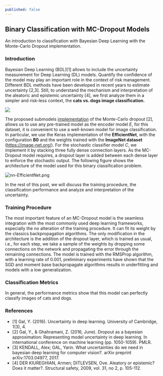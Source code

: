```yaml
---
published: false
---
```

## Binary Classification with MC-Dropout Models

An introduction to classification with Bayesian Deep Learning with the Monte-Carlo Dropout implementation.  

### Introduction

Bayesian Deep Learning (BDL)[1] allows to include the uncertainty measurement for Deep Learning (DL) models. Quantify the confidence of the model may play an important role in the context of risk management. Different BDL methods have been developed in recent years to estimate uncertainty [2,3]. Still, to understand the mechanism and interpretation of the aleatoric and epistemic uncertainty [4], we first analyze them in a simpler and risk-less context, the **cats vs. dogs image classification.**


![](https://api.wandb.ai/files/sborquez/images/projects/131709/a91e89f8.png)

The proposed submodels [implementation](https://github.com/sborquez/her2bdl/tree/dev) of the Monte-Carlo dropout [2], allows us to use any pre-trained model as the encoder model $E$, for this dataset, it is convenient to use a well-known model for image classification. In particular, we use the Keras implementation of the **EfficientNet**, with the configuration **B0** and the weights trained with the **ImageNet dataset** (https://image-net.org/).
For the stochastic classifier model $C$, we implement it by stacking three fully dense connection layers. As the MC-Dropout model requires, a dropout layer is added between each dense layer to enforce the stochastic output.  The following figure shows the architecture of the model used for this binary classification problem.

![nn-EfficientNet.png]({{site.baseurl}}/_drafts/nn-EfficientNet.png)

In the rest of this post, we will discuss the training procedure, the classification performance and analyze and interpretation of the uncertainty.

### Training Procedure

The most important feature of an MC-Dropout model is the seamless integration with the most commonly used deep learning frameworks, especially the no alteration of the training procedure. It can fit its weight by the classics backpropagation algorithms. The only modification in the architecture is the addition of the dropout layer, which is trained as usual, i.e., for each step, we take a sample of the weights by dropping some connections on the network and propagating the error through the remaining connections.
The model is trained with the RMSProp algorithm, with a learning rate of 0.001, preliminary experiments have shown that the SGD and moment base backpropagate algorithms results in underfitting and models with a low generalization.

### Classification Metrics

In general, the performance metrics show that this model can perfectly classify images of cats and dogs.



### References

* [1] Gal, Y. (2016). Uncertainty in deep learning. University of Cambridge, 1(3), 4.
* [2] Gal, Y., & Ghahramani, Z. (2016, June). Dropout as a bayesian approximation: Representing model uncertainty in deep learning. In international conference on machine learning (pp. 1050-1059). PMLR.
* [3] KENDALL, Alex; GAL, Yarin. What uncertainties do we need in bayesian deep learning for computer vision?. arXiv preprint arXiv:1703.04977, 2017.
* [4] DER KIUREGHIAN, Armen; DITLEVSEN, Ove. Aleatory or epistemic? Does it matter?. Structural safety, 2009, vol. 31, no 2, p. 105-112.


